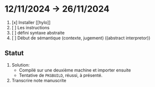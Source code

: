 
# 12/11/2024 -> 26/11/2024
1. [x] Installer [[hylo]] 
2. [ ] Les instructions
3. [ ] défini syntaxe abstraite
4. [ ] Début de sémantique (contexte, jugement) ((abstract interpretor))

## Statut
1. Solution: 
	- Compilé sur une deuxième machine et importer ensuite 
	- Tentative de `PKGBUILD`, réussi, à présenté.
2. Transcrire note manuscrite